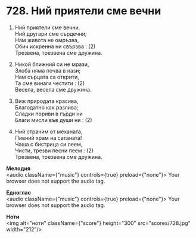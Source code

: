 # 728. Ний приятели сме вечни

1. Ний приятели сме вечни,  
Ний другари сме сърдечни;  
Нам живота не омръзва,  
Обич искренна ни свързва : (2)  
Трезвена, трезвена сме дружина.  

2. Никой ближний си не мрази,  
Злоба няма почва в нази;  
Нам сърцата са открити,  
Та сме винаги честити : (2)  
Весела, весела сме дружина.  

3. Виж природата красива,  
Благодатно как разлива;  
Сладки пориви в гърди ни  
Благи мисли във души ни : (2)

4. Ний страним от механата,  
Пивний храм на сатаната!  
Чаша с бистрица си леем,  
Чисти, трезви песни пеем : (2)  
Трезвена, трезвена сме дружина.

**Мелодия**  
<audio className={"music"} controls={true} preload={"none"}>
    <source src="mp3/728.mp3" type="audio/mpeg"/>
    Your browser does not support the audio tag.
</audio>

**Едноглас**  
<audio className={"music"} controls={true} preload={"none"}>
    <source src="transp/728.mp3" type="audio/mpeg"/>
    Your browser does not support the audio tag.
</audio>

**Ноти**  
<img alt="ноти" className={"score"} height="300" src="scores/728.jpg" width="212"/>
